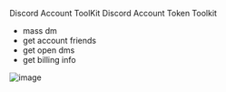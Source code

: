 Discord Account ToolKit
Discord Account Token Toolkit
* mass dm
* get account friends
* get open dms
* get billing info
  
![image](https://github.com/okinum/Discord-Account-ToolKit/assets/117375890/530298f1-bb1d-458a-9342-8aea7011d277)
